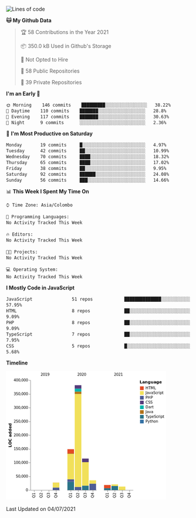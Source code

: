 
<!--START_SECTION:waka-->
![Lines of code](https://img.shields.io/badge/From%20Hello%20World%20I%27ve%20Written-765758%20lines%20of%20code-blue)

**🐱 My Github Data** 

> 🏆 58 Contributions in the Year 2021
 > 
> 📦 350.0 kB Used in Github's Storage 
 > 
> 🚫 Not Opted to Hire
 > 
> 📜 58 Public Repositories 
 > 
> 🔑 39 Private Repositories  
 > 
**I'm an Early 🐤** 

```text
🌞 Morning    146 commits    █████████░░░░░░░░░░░░░░░░   38.22% 
🌆 Daytime    110 commits    ███████░░░░░░░░░░░░░░░░░░   28.8% 
🌃 Evening    117 commits    ███████░░░░░░░░░░░░░░░░░░   30.63% 
🌙 Night      9 commits      ░░░░░░░░░░░░░░░░░░░░░░░░░   2.36%

```
📅 **I'm Most Productive on Saturday** 

```text
Monday       19 commits     █░░░░░░░░░░░░░░░░░░░░░░░░   4.97% 
Tuesday      42 commits     ██░░░░░░░░░░░░░░░░░░░░░░░   10.99% 
Wednesday    70 commits     ████░░░░░░░░░░░░░░░░░░░░░   18.32% 
Thursday     65 commits     ████░░░░░░░░░░░░░░░░░░░░░   17.02% 
Friday       38 commits     ██░░░░░░░░░░░░░░░░░░░░░░░   9.95% 
Saturday     92 commits     ██████░░░░░░░░░░░░░░░░░░░   24.08% 
Sunday       56 commits     ███░░░░░░░░░░░░░░░░░░░░░░   14.66%

```


📊 **This Week I Spent My Time On** 

```text
⌚︎ Time Zone: Asia/Colombo

💬 Programming Languages: 
No Activity Tracked This Week

🔥 Editors: 
No Activity Tracked This Week

🐱‍💻 Projects: 
No Activity Tracked This Week

💻 Operating System: 
No Activity Tracked This Week

```

**I Mostly Code in JavaScript** 

```text
JavaScript               51 repos            ██████████████░░░░░░░░░░░   57.95% 
HTML                     8 repos             ██░░░░░░░░░░░░░░░░░░░░░░░   9.09% 
PHP                      8 repos             ██░░░░░░░░░░░░░░░░░░░░░░░   9.09% 
TypeScript               7 repos             ██░░░░░░░░░░░░░░░░░░░░░░░   7.95% 
CSS                      5 repos             █░░░░░░░░░░░░░░░░░░░░░░░░   5.68%

```


**Timeline**

![Chart not found](https://raw.githubusercontent.com/ccweerasinghe1994/ccweerasinghe1994/master/charts/bar_graph.png) 


 Last Updated on 04/07/2021
<!--END_SECTION:waka-->
